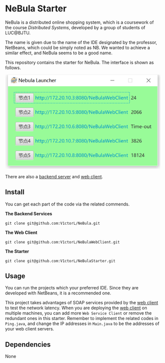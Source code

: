 # NeBula Starter

NeBula is a distributed online shopping system, which is a coursework of the course *Distributed Systems*, developed by a group of students of LUC@BJTU.

The name is given due to the name of the IDE designated by the professor, NetBeans, which could be simply noted as NB. We wanted to achieve a similar effect, and NeBula seems to be a good name.

This repository contains the starter for NeBula. The interface is shown as follows.

![User Interface](https://github.com/V1ctorL/NeBulaStarter/blob/main/User%20Interface.png)

There are also a [backend server](https://github.com/V1ctorL/NeBula) and [web client](https://github.com/V1ctorL/NeBulaWebClient).

## Install

You can get each part of the code via the related commends.

**The Backend Services**

```shell
git clone git@github.com:V1ctorL/NeBula.git
```

**The Web Client**

```shell
git clone git@github.com:V1ctorL/NeBulaWebClient.git
```

**The Starter**

```shell
git clone git@github.com:V1ctorL/NeBulaStarter.git
```

## Usage

You can run the projects which your preferred IDE. Since they are developed with NetBeans, it is a recommended one.

This project takes advantages of SOAP services provided by the [web client](https://github.com/V1ctorL/NeBulaWebClient) to test the network latency. When you are deploying the [web client](https://github.com/V1ctorL/NeBulaWebClient) on multiple machines, you can add more `Web Service Client` or remove the redundant ones in this starter. Remember to implement the related codes in `Ping.java`, and change the IP addresses in `Main.java` to be the addresses of your web client servers.

## Dependencies

None

